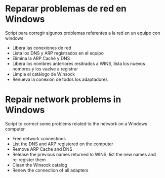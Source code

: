 # Reparar problemas de red en Windows

Script para corregir algunos problemas referentes a la red en un equipo con windows

- Libera las conexiones de red 
- Lista los DNS y ARP registrados en el equipo
- Elimina la ARP Caché y DNS
- Libera los nombres anteriores resitrados a WINS, lista los nuevos nombres y los vuelve a registrar
- Limpia el catálogo de Winsock
- Renueva la conexión de todos los adaptadores


# Repair network problems in Windows

Script to correct some problems related to the network on a Windows computer

- Free network connections
- List the DNS and ARP registered on the computer
- Remove ARP Cache and DNS
- Release the previous names returned to WINS, list the new names and re-register them
- Clean the Winsock catalog
- Renew the connection of all adapters
